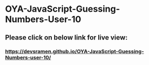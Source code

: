 # OYA-JavaScript-Guessing-Numbers-User-10
## Please click on below link for live view:
### https://devsramen.github.io/OYA-JavaScript-Guessing-Numbers-user-10/

